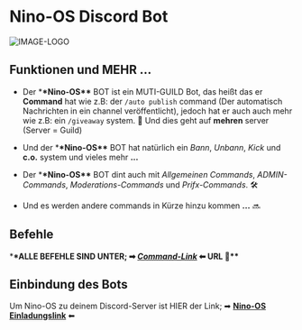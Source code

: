 # Nino-OS Discord Bot

![IMAGE-LOGO](https://github.com/Nino-OS/home/blob/main/images/favicon-32x32.png)

## Funktionen und MEHR ...

- Der \***\*Nino-OS\*\*** BOT ist ein MUTI-GUILD Bot, das heißt das er **Command** hat wie z.B: der `/auto publish` command (Der automatisch Nachrichten in ein channel veröffentlicht), jedoch hat er auch auch mehr wie z.B: ein `/giveaway` system. 🎉 Und dies geht auf **mehren** server (Server = Guild)

- Und der \***\*Nino-OS\*\*** BOT hat natürlich ein _Bann_, _Unbann_, _Kick_ und **c.o.** system und vieles mehr **...**

- Der \***\*Nino-OS\*\*** BOT dint auch mit _Allgemeinen Commands_, _ADMIN-Commands_, _Moderations-Commands_ und _Prifx-Commands_. 🛠

- Und es werden andere commands in Kürze hinzu kommen **...** 🔜

## Befehle

\***\*ALLE BEFEHLE SIND UNTER; ➡ _[Command-Link](https://nino-os.github.io/dashboard/commands/)_ ⬅ URL 🔗\*\***

## Einbindung des Bots

Um Nino-OS zu deinem Discord-Server ist HIER der Link; ➡ **[Nino-OS Einladungslink](https://top.gg/bot/1094405694066790492)** ⬅
